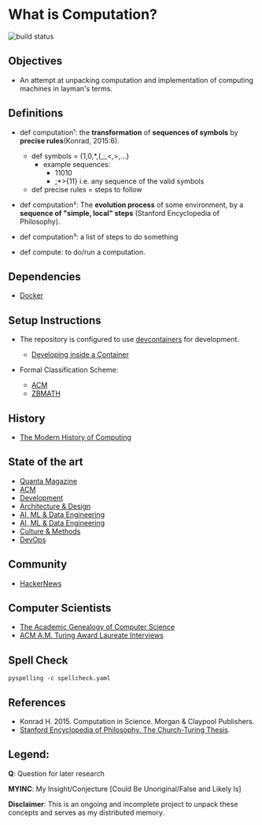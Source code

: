 # What is Computation?
![build status](https://github.com/praisetompane/computation_and_information/actions/workflows/computation_and_information.yaml/badge.svg) <br>

## Objectives
- An attempt at unpacking computation and implementation of computing machines in layman's terms.

## Definitions
- def computation¹: the **transformation** of **sequences of symbols** by **precise rules**(Konrad, 2015:6).
  - def symbols = {1,0,\*,{,;,<,>,...}
    - example sequences:
      - 11010
      - ;\*>{11}
        i.e. any sequence of the valid symbols
  - def precise rules = steps to follow

- def computation²: The **evolution process** of some environment, by a **sequence of "simple, local" steps** (Stanford Encyclopedia of Philosophy).
- def computation³: a list of steps to do something
- def compute: to do/run a computation.

## Dependencies
- [Docker](https://docs.docker.com/get-started/)

## Setup Instructions
- The repository is configured to use [devcontainers](https://containers.dev) for development.
    - [Developing inside a Container](https://code.visualstudio.com/docs/devcontainers/containers)

- Formal Classification Scheme:
  - [ACM](https://dl.acm.org/ccs)
  - [ZBMATH](https://zbmath.org/classification/?q=cc%3A68)

## History
- [The Modern History of Computing](https://plato.stanford.edu/entries/computing-history/)

## State of the art
- [Quanta Magazine](https://www.quantamagazine.org/computer-science/)
- [ACM](https://dl.acm.org/)
- [Development](https://www.infoq.com/development/)
- [Architecture & Design](https://www.infoq.com/architecture-design/)
- [AI, ML & Data Engineering](https://www.infoq.com/ai-ml-data-eng/)
- [AI, ML & Data Engineering](https://read.deeplearning.ai/the-batch/)
- [Culture & Methods](https://www.infoq.com/culture-methods/)
- [DevOps](https://www.infoq.com/devops/)

## Community
- [HackerNews](https://news.ycombinator.com/news)

## Computer Scientists
- [The Academic Genealogy of Computer Science](https://academictree.org/computerscience/)
- [ACM A.M. Turing Award Laureate Interviews](https://www.youtube.com/playlist?list=PLn0nrSd4xjjaSLBSzmno-3Ods6FJE9nlO)

## Spell Check
```shell
pyspelling -c spellcheck.yaml
```

## References
- Konrad H. 2015. Computation in Science. Morgan & Claypool Publishers.
- [Stanford Encyclopedia of Philosophy. The Church-Turing Thesis](https://plato.stanford.edu/entries/church-turing/).

## Legend:
**Q**: Question for later research

**MYINC**: My Insight/Conjecture [Could Be Unoriginal/False and Likely Is]

**Disclaimer**: This is an ongoing and incomplete project to unpack these concepts and serves as my distributed memory.
